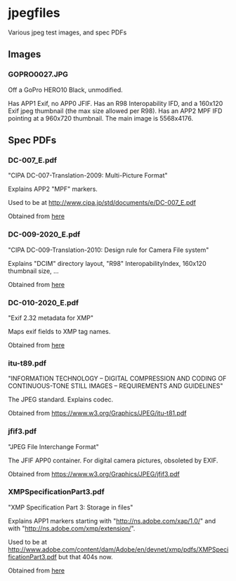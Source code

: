 jpegfiles
=========

Various jpeg test images, and spec PDFs

Images
------

### GOPRO0027.JPG

Off a GoPro HERO10 Black, unmodified.

Has APP1 Exif, no APP0 JFIF.
Has an R98 Interopability IFD, and a 160x120 Exif jpeg thumbnail (the max size
allowed per R98).
Has an APP2 MPF IFD pointing at a 960x720 thumbnail.
The main image is 5568x4176.

Spec PDFs
---------

### DC-007\_E.pdf

"CIPA DC-007-Translation-2009: Multi-Picture Format"

Explains APP2 "MPF" markers.

Used to be at http://www.cipa.jp/std/documents/e/DC-007_E.pdf

Obtained from [here](https://web.archive.org/web/20190713230858/http://www.cipa.jp/std/documents/e/DC-007_E.pdf)

### DC-009-2020\_E.pdf

"CIPA DC-009-Translation-2010: Design rule for Camera File system"

Explains "DCIM" directory layout, "R98" InteropabilityIndex, 160x120 thumbnail
size, ...

Obtained from [here](https://www.cipa.jp/std/documents/download_e.html?DC-009-2010_E)

### DC-010-2020\_E.pdf

"Exif 2.32 metadata for XMP"

Maps exif fields to XMP tag names.

Obtained from [here](https://www.cipa.jp/std/documents/download_e.html?DC-010-2020_E)

### itu-t89.pdf

"INFORMATION TECHNOLOGY – DIGITAL COMPRESSION AND CODING OF CONTINUOUS-TONE
STILL IMAGES – REQUIREMENTS AND GUIDELINES"

The JPEG standard. Explains codec.

Obtained from https://www.w3.org/Graphics/JPEG/itu-t81.pdf

### jfif3.pdf

"JPEG File Interchange Format"

The JFIF APP0 container. For digital camera pictures, obsoleted by EXIF.

Obtained from https://www.w3.org/Graphics/JPEG/jfif3.pdf

### XMPSpecificationPart3.pdf

"XMP Specification Part 3: Storage in files"

Explains APP1 markers starting with "http://ns.adobe.com/xap/1.0/" and with
"http://ns.adobe.com/xmp/extension/".

Used to be at
http://www.adobe.com/content/dam/Adobe/en/devnet/xmp/pdfs/XMPSpecificationPart3.pdf
but that 404s now.

Obtained from [here](https://github.com/adobe/xmp-docs/blob/master/XMPSpecifications/XMPSpecificationPart3.pdf)
